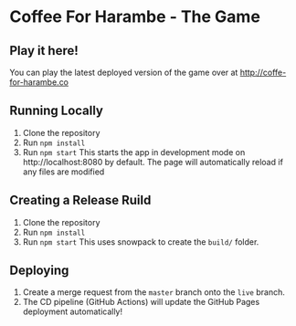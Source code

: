 # Coffee For Harambe - The Game

## Play it here!
You can play the latest deployed version of the game over at http://coffe-for-harambe.co 


## Running Locally
1. Clone the repository
2. Run `npm install`
3. Run `npm start`
   This starts the app in development mode on http://localhost:8080 by default. The page will automatically reload if any files are modified

## Creating a Release Ruild
1. Clone the repository
2. Run `npm install`
3. Run `npm start` 
   This uses snowpack to create the `build/` folder.

## Deploying
1. Create a merge request from the `master` branch onto the `live` branch.
2. The CD pipeline (GitHub Actions) will update the GitHub Pages deployment automatically!

